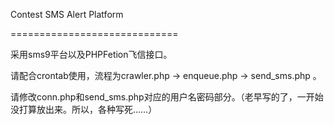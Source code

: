 Contest SMS Alert Platform

=============================

采用sms9平台以及PHPFetion飞信接口。

请配合crontab使用，流程为crawler.php -> enqueue.php -> send_sms.php 。

请修改conn.php和send_sms.php对应的用户名密码部分。（老早写的了，一开始没打算放出来。所以，各种写死……）

